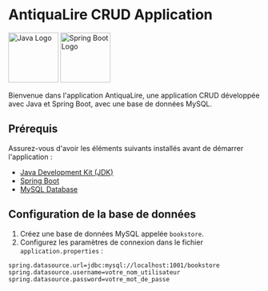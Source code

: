 # AntiquaLire CRUD Application

<img src="https://www.oracle.com/a/ocom/img/cb71-java-logo.png" alt="Java Logo" width="100" height="100"/> <img src="https://logodix.com/logo/1614292.png" alt="Spring Boot Logo" width="100" height="100"/>

Bienvenue dans l'application AntiquaLire, une application CRUD développée avec Java et Spring Boot, avec une base de données MySQL.

## Prérequis

Assurez-vous d'avoir les éléments suivants installés avant de démarrer l'application :
- [Java Development Kit (JDK)](https://www.oracle.com/java/technologies/javase-downloads.html)
- [Spring Boot](https://spring.io/projects/spring-boot)
- [MySQL Database](https://www.mysql.com/)

## Configuration de la base de données

1. Créez une base de données MySQL appelée `bookstore`.
2. Configurez les paramètres de connexion dans le fichier `application.properties` :

```properties
spring.datasource.url=jdbc:mysql://localhost:1001/bookstore
spring.datasource.username=votre_nom_utilisateur
spring.datasource.password=votre_mot_de_passe
